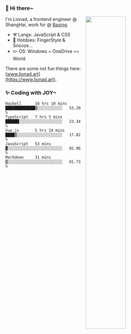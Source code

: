 ### 👋 Hi there~

[<img align="right" width="50%" src="https://github-readme-stats.vercel.app/api?username=Lionad-Morotar&show_icons=true">](https://metrics.lecoq.io/ouuan?template=classic)

I'm Lionad, a frontend engineer @ ShangHai, work for @ [Baxing](https://github.com/baixing).

- ⚒️ Langs: JavaScript & CSS
- 🎨 Hobbies: FingerStyle & Snooze...
- ✏️ OS: Windows + OneDrive == World

There are some not fun things here: [www.lionad.art](https://www.lionad.art).

### ✨ Coding with JOY~

<!--START_SECTION:waka-->
```text
Haskell      16 hrs 10 mins  █████████████▒░░░░░░░░░░░   53.20 % 
TypeScript   7 hrs 5 mins    ██████░░░░░░░░░░░░░░░░░░░   23.34 % 
Vue.js       5 hrs 24 mins   ████▒░░░░░░░░░░░░░░░░░░░░   17.82 % 
JavaScript   53 mins         ▓░░░░░░░░░░░░░░░░░░░░░░░░   02.96 % 
Markdown     31 mins         ▒░░░░░░░░░░░░░░░░░░░░░░░░   01.73 % 
```
<!--END_SECTION:waka-->

